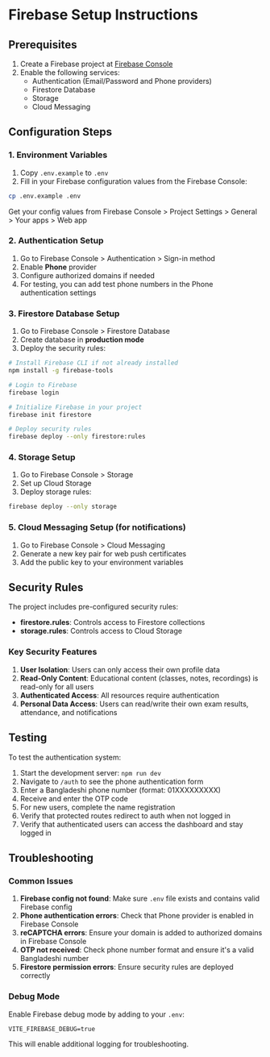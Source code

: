 # Firebase Setup Instructions

## Prerequisites

1. Create a Firebase project at [Firebase Console](https://console.firebase.google.com/)
2. Enable the following services:
   - Authentication (Email/Password and Phone providers)
   - Firestore Database
   - Storage
   - Cloud Messaging

## Configuration Steps

### 1. Environment Variables

1. Copy `.env.example` to `.env`
2. Fill in your Firebase configuration values from the Firebase Console:

```bash
cp .env.example .env
```

Get your config values from Firebase Console > Project Settings > General > Your apps > Web app

### 2. Authentication Setup

1. Go to Firebase Console > Authentication > Sign-in method
2. Enable **Phone** provider
3. Configure authorized domains if needed
4. For testing, you can add test phone numbers in the Phone authentication settings

### 3. Firestore Database Setup

1. Go to Firebase Console > Firestore Database
2. Create database in **production mode**
3. Deploy the security rules:

```bash
# Install Firebase CLI if not already installed
npm install -g firebase-tools

# Login to Firebase
firebase login

# Initialize Firebase in your project
firebase init firestore

# Deploy security rules
firebase deploy --only firestore:rules
```

### 4. Storage Setup

1. Go to Firebase Console > Storage
2. Set up Cloud Storage
3. Deploy storage rules:

```bash
firebase deploy --only storage
```

### 5. Cloud Messaging Setup (for notifications)

1. Go to Firebase Console > Cloud Messaging
2. Generate a new key pair for web push certificates
3. Add the public key to your environment variables

## Security Rules

The project includes pre-configured security rules:

- **firestore.rules**: Controls access to Firestore collections
- **storage.rules**: Controls access to Cloud Storage

### Key Security Features

1. **User Isolation**: Users can only access their own profile data
2. **Read-Only Content**: Educational content (classes, notes, recordings) is read-only for all users
3. **Authenticated Access**: All resources require authentication
4. **Personal Data Access**: Users can read/write their own exam results, attendance, and notifications

## Testing

To test the authentication system:

1. Start the development server: `npm run dev`
2. Navigate to `/auth` to see the phone authentication form
3. Enter a Bangladeshi phone number (format: 01XXXXXXXXX)
4. Receive and enter the OTP code
5. For new users, complete the name registration
6. Verify that protected routes redirect to auth when not logged in
7. Verify that authenticated users can access the dashboard and stay logged in

## Troubleshooting

### Common Issues

1. **Firebase config not found**: Make sure `.env` file exists and contains valid Firebase config
2. **Phone authentication errors**: Check that Phone provider is enabled in Firebase Console
3. **reCAPTCHA errors**: Ensure your domain is added to authorized domains in Firebase Console
4. **OTP not received**: Check phone number format and ensure it's a valid Bangladeshi number
5. **Firestore permission errors**: Ensure security rules are deployed correctly

### Debug Mode

Enable Firebase debug mode by adding to your `.env`:

```
VITE_FIREBASE_DEBUG=true
```

This will enable additional logging for troubleshooting.